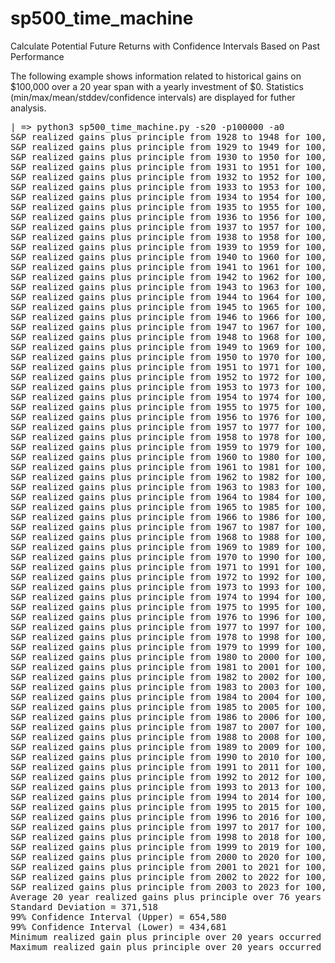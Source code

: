 # sp500_time_machine
Calculate Potential Future Returns with Confidence Intervals Based on Past Performance

The following example shows information related to historical gains on $100,000 over a 20 year span with a yearly investment of $0. Statistics (min/max/mean/stddev/confidence intervals) are displayed for futher analysis.
<pre>
| => python3 sp500_time_machine.py -s20 -p100000 -a0
S&P realized gains plus principle from 1928 to 1948 for 100,000 starting balance = 247,283
S&P realized gains plus principle from 1929 to 1949 for 100,000 starting balance = 238,257
S&P realized gains plus principle from 1930 to 1950 for 100,000 starting balance = 229,628
S&P realized gains plus principle from 1931 to 1951 for 100,000 starting balance = 232,921
S&P realized gains plus principle from 1932 to 1952 for 100,000 starting balance = 237,177
S&P realized gains plus principle from 1933 to 1953 for 100,000 starting balance = 259,943
S&P realized gains plus principle from 1934 to 1954 for 100,000 starting balance = 252,100
S&P realized gains plus principle from 1935 to 1955 for 100,000 starting balance = 237,304
S&P realized gains plus principle from 1936 to 1956 for 100,000 starting balance = 219,512
S&P realized gains plus principle from 1937 to 1957 for 100,000 starting balance = 221,292
S&P realized gains plus principle from 1938 to 1958 for 100,000 starting balance = 196,121
S&P realized gains plus principle from 1939 to 1959 for 100,000 starting balance = 194,446
S&P realized gains plus principle from 1940 to 1960 for 100,000 starting balance = 183,504
S&P realized gains plus principle from 1941 to 1961 for 100,000 starting balance = 175,968
S&P realized gains plus principle from 1942 to 1962 for 100,000 starting balance = 175,002
S&P realized gains plus principle from 1943 to 1963 for 100,000 starting balance = 176,248
S&P realized gains plus principle from 1944 to 1964 for 100,000 starting balance = 172,820
S&P realized gains plus principle from 1945 to 1965 for 100,000 starting balance = 160,797
S&P realized gains plus principle from 1946 to 1966 for 100,000 starting balance = 156,468
S&P realized gains plus principle from 1947 to 1967 for 100,000 starting balance = 153,825
S&P realized gains plus principle from 1948 to 1968 for 100,000 starting balance = 150,328
S&P realized gains plus principle from 1949 to 1969 for 100,000 starting balance = 172,890
S&P realized gains plus principle from 1950 to 1970 for 100,000 starting balance = 238,805
S&P realized gains plus principle from 1951 to 1971 for 100,000 starting balance = 236,219
S&P realized gains plus principle from 1952 to 1972 for 100,000 starting balance = 238,075
S&P realized gains plus principle from 1953 to 1973 for 100,000 starting balance = 228,877
S&P realized gains plus principle from 1954 to 1974 for 100,000 starting balance = 222,854
S&P realized gains plus principle from 1955 to 1975 for 100,000 starting balance = 215,961
S&P realized gains plus principle from 1956 to 1976 for 100,000 starting balance = 237,843
S&P realized gains plus principle from 1957 to 1977 for 100,000 starting balance = 269,290
S&P realized gains plus principle from 1958 to 1978 for 100,000 starting balance = 255,694
S&P realized gains plus principle from 1959 to 1979 for 100,000 starting balance = 275,148
S&P realized gains plus principle from 1960 to 1980 for 100,000 starting balance = 285,486
S&P realized gains plus principle from 1961 to 1981 for 100,000 starting balance = 345,102
S&P realized gains plus principle from 1962 to 1982 for 100,000 starting balance = 371,688
S&P realized gains plus principle from 1963 to 1983 for 100,000 starting balance = 396,966
S&P realized gains plus principle from 1964 to 1984 for 100,000 starting balance = 414,024
S&P realized gains plus principle from 1965 to 1985 for 100,000 starting balance = 399,360
S&P realized gains plus principle from 1966 to 1986 for 100,000 starting balance = 385,747
S&P realized gains plus principle from 1967 to 1987 for 100,000 starting balance = 432,459
S&P realized gains plus principle from 1968 to 1988 for 100,000 starting balance = 479,066
S&P realized gains plus principle from 1969 to 1989 for 100,000 starting balance = 486,597
S&P realized gains plus principle from 1970 to 1990 for 100,000 starting balance = 479,617
S&P realized gains plus principle from 1971 to 1991 for 100,000 starting balance = 516,310
S&P realized gains plus principle from 1972 to 1992 for 100,000 starting balance = 621,887
S&P realized gains plus principle from 1973 to 1993 for 100,000 starting balance = 712,978
S&P realized gains plus principle from 1974 to 1994 for 100,000 starting balance = 682,936
S&P realized gains plus principle from 1975 to 1995 for 100,000 starting balance = 863,969
S&P realized gains plus principle from 1976 to 1996 for 100,000 starting balance = 904,749
S&P realized gains plus principle from 1977 to 1997 for 100,000 starting balance = 893,162
S&P realized gains plus principle from 1978 to 1998 for 100,000 starting balance = 889,718
S&P realized gains plus principle from 1979 to 1999 for 100,000 starting balance = 1,161,107
S&P realized gains plus principle from 1980 to 2000 for 100,000 starting balance = 1,315,197
S&P realized gains plus principle from 1981 to 2001 for 100,000 starting balance = 1,549,834
S&P realized gains plus principle from 1982 to 2002 for 100,000 starting balance = 1,508,818
S&P realized gains plus principle from 1983 to 2003 for 100,000 starting balance = 1,005,679
S&P realized gains plus principle from 1984 to 2004 for 100,000 starting balance = 901,075
S&P realized gains plus principle from 1985 to 2005 for 100,000 starting balance = 1,021,626
S&P realized gains plus principle from 1986 to 2006 for 100,000 starting balance = 1,062,734
S&P realized gains plus principle from 1987 to 2007 for 100,000 starting balance = 1,140,779
S&P realized gains plus principle from 1988 to 2008 for 100,000 starting balance = 1,101,724
S&P realized gains plus principle from 1989 to 2009 for 100,000 starting balance = 1,232,099
S&P realized gains plus principle from 1990 to 2010 for 100,000 starting balance = 1,239,835
S&P realized gains plus principle from 1991 to 2011 for 100,000 starting balance = 1,064,738
S&P realized gains plus principle from 1992 to 2012 for 100,000 starting balance = 831,569
S&P realized gains plus principle from 1993 to 2013 for 100,000 starting balance = 685,242
S&P realized gains plus principle from 1994 to 2014 for 100,000 starting balance = 643,859
S&P realized gains plus principle from 1995 to 2015 for 100,000 starting balance = 681,265
S&P realized gains plus principle from 1996 to 2016 for 100,000 starting balance = 656,416
S&P realized gains plus principle from 1997 to 2017 for 100,000 starting balance = 749,858
S&P realized gains plus principle from 1998 to 2018 for 100,000 starting balance = 749,202
S&P realized gains plus principle from 1999 to 2019 for 100,000 starting balance = 745,687
S&P realized gains plus principle from 2000 to 2020 for 100,000 starting balance = 724,177
S&P realized gains plus principle from 2001 to 2021 for 100,000 starting balance = 690,102
S&P realized gains plus principle from 2002 to 2022 for 100,000 starting balance = 743,599
S&P realized gains plus principle from 2003 to 2023 for 100,000 starting balance = 761,311
Average 20 year realized gains plus principle over 76 years is 544,631
Standard Deviation = 371,518
99% Confidence Interval (Upper) = 654,580
99% Confidence Interval (Lower) = 434,681
Minimum realized gain plus principle over 20 years occurred from 1948 to 1968 with a final balance of 150,328
Maximum realized gain plus principle over 20 years occurred from 1981 to 2001 with a final balance of 1,549,834
</pre>
